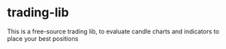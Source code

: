 # trading-lib
This is a free-source trading lib, to evaluate candle charts and indicators to place your best positions
